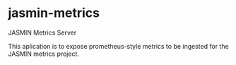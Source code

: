 # jasmin-metrics
JASMIN Metrics Server

This aplication is to expose prometheus-style metrics to be ingested for the JASMIN metrics project.
